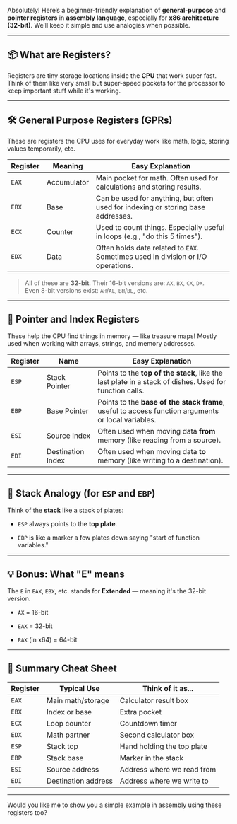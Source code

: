 Absolutely! Here’s a beginner-friendly explanation of **general-purpose** and **pointer registers** in **assembly language**, especially for **x86 architecture (32-bit)**. We’ll keep it simple and use analogies when possible.

---

## 📦 What are Registers?

Registers are tiny storage locations inside the **CPU** that work super fast. Think of them like very small but super-speed pockets for the processor to keep important stuff while it's working.

---

## 🛠 General Purpose Registers (GPRs)

These are registers the CPU uses for everyday work like math, logic, storing values temporarily, etc.

| Register | Meaning     | Easy Explanation                                                                 |
| -------- | ----------- | -------------------------------------------------------------------------------- |
| `EAX`    | Accumulator | Main pocket for math. Often used for calculations and storing results.           |
| `EBX`    | Base        | Can be used for anything, but often used for indexing or storing base addresses. |
| `ECX`    | Counter     | Used to count things. Especially useful in loops (e.g., "do this 5 times").      |
| `EDX`    | Data        | Often holds data related to `EAX`. Sometimes used in division or I/O operations. |

> All of these are **32-bit**. Their 16-bit versions are: `AX`, `BX`, `CX`, `DX`.  
> Even 8-bit versions exist: `AH`/`AL`, `BH`/`BL`, etc.

---

## 🧭 Pointer and Index Registers

These help the CPU find things in memory — like treasure maps! Mostly used when working with arrays, strings, and memory addresses.

| Register | Name              | Easy Explanation                                                                                       |
| -------- | ----------------- | ------------------------------------------------------------------------------------------------------ |
| `ESP`    | Stack Pointer     | Points to the **top of the stack**, like the last plate in a stack of dishes. Used for function calls. |
| `EBP`    | Base Pointer      | Points to the **base of the stack frame**, useful to access function arguments or local variables.     |
| `ESI`    | Source Index      | Often used when moving data **from** memory (like reading from a source).                              |
| `EDI`    | Destination Index | Often used when moving data **to** memory (like writing to a destination).                             |

---

## 🧱 Stack Analogy (for `ESP` and `EBP`)

Think of the **stack** like a stack of plates:

- `ESP` always points to the **top plate**.
    
- `EBP` is like a marker a few plates down saying "start of function variables."
    

---

## 💡 Bonus: What "E" means

The `E` in `EAX`, `EBX`, etc. stands for **Extended** — meaning it's the 32-bit version.

- `AX` = 16-bit
    
- `EAX` = 32-bit
    
- `RAX` (in x64) = 64-bit
    

---

## 📌 Summary Cheat Sheet

| Register | Typical Use         | Think of it as...          |
| -------- | ------------------- | -------------------------- |
| `EAX`    | Main math/storage   | Calculator result box      |
| `EBX`    | Index or base       | Extra pocket               |
| `ECX`    | Loop counter        | Countdown timer            |
| `EDX`    | Math partner        | Second calculator box      |
| `ESP`    | Stack top           | Hand holding the top plate |
| `EBP`    | Stack base          | Marker in the stack        |
| `ESI`    | Source address      | Address where we read from |
| `EDI`    | Destination address | Address where we write to  |

---

Would you like me to show you a simple example in assembly using these registers too?
